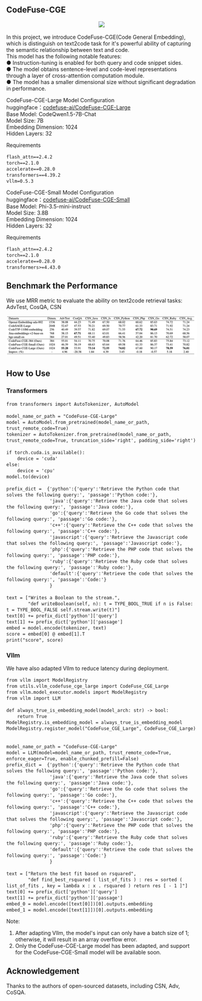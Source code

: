 ## CodeFuse-CGE
<p align="center">
    <img src="https://modelscope.cn/api/v1/models/codefuse-ai/CodeFuse-QWen-14B/repo?Revision=master&FilePath=LOGO.jpg&View=true" width="800"/>
<p>

In this project, we introduce CodeFuse-CGE(Code General Embedding), which is distinguish on text2code task for it's powerful ability of capturing the semantic relationship between text and code.  
This model has the following notable features:  
● Instruction-tuning is enabled for both query and code snippet sides.  
● The model obtains sentence-level and code-level representations through a layer of cross-attention computation module.   
● The model has a smaller dimensional size without significant degradation in performance.

CodeFuse-CGE-Large Model Configuration  
huggingface：[codefuse-ai/CodeFuse-CGE-Large](https://huggingface.co/codefuse-ai/CodeFuse-CGE-Large)   
Base Model: CodeQwen1.5-7B-Chat  
Model Size: 7B  
Embedding Dimension: 1024  
Hidden Layers: 32  

Requirements  
```
flash_attn==2.4.2
torch==2.1.0
accelerate==0.28.0
transformers==4.39.2 
vllm=0.5.3
```


CodeFuse-CGE-Small Model Configuration  
huggingface：[codefuse-ai/CodeFuse-CGE-Small](https://huggingface.co/codefuse-ai/CodeFuse-CGE-Small)    
Base Model: Phi-3.5-mini-instruct  
Model Size: 3.8B  
Embedding Dimension: 1024  
Hidden Layers: 32  

Requirements  
```
flash_attn==2.4.2
torch==2.1.0
accelerate==0.28.0
transformers>=4.43.0
```


## Benchmark the Performance
We use MRR metric to evaluate the ability on text2code retrieval tasks: AdvTest, CosQA, CSN  

![result](./resources/result.png)

## How to Use
### Transformers
```
from transformers import AutoTokenizer, AutoModel

model_name_or_path = "CodeFuse-CGE-Large"
model = AutoModel.from_pretrained(model_name_or_path, trust_remote_code=True)
tokenizer = AutoTokenizer.from_pretrained(model_name_or_path, trust_remote_code=True, truncation_side='right', padding_side='right')

if torch.cuda.is_available():
    device = 'cuda'
else:
    device = 'cpu'
model.to(device)

prefix_dict =  {'python':{'query':'Retrieve the Python code that solves the following query:', 'passage':'Python code:'},
                'java':{'query':'Retrieve the Java code that solves the following query:', 'passage':'Java code:'},
                'go':{'query':'Retrieve the Go code that solves the following query:', 'passage':'Go code:'},
                'c++':{'query':'Retrieve the C++ code that solves the following query:', 'passage':'C++ code:'},
                'javascript':{'query':'Retrieve the Javascript code that solves the following query:', 'passage':'Javascript code:'},
                'php':{'query':'Retrieve the PHP code that solves the following query:', 'passage':'PHP code:'},
                'ruby':{'query':'Retrieve the Ruby code that solves the following query:', 'passage':'Ruby code:'},
                'default':{'query':'Retrieve the code that solves the following query:', 'passage':'Code:'}
                }

text = ["Writes a Boolean to the stream.",
        "def writeBoolean(self, n): t = TYPE_BOOL_TRUE if n is False: t = TYPE_BOOL_FALSE self.stream.write(t)"]
text[0] += prefix_dict['python']['query']
text[1] += prefix_dict['python']['passage']
embed = model.encode(tokenizer, text)
score = embed[0] @ embed[1].T
print("score", score)
```

### Vllm
We have also adapted Vllm to reduce latency during deployment.
```
from vllm import ModelRegistry
from utils.vllm_codefuse_cge_large import CodeFuse_CGE_Large
from vllm.model_executor.models import ModelRegistry
from vllm import LLM

def always_true_is_embedding_model(model_arch: str) -> bool:
    return True
ModelRegistry.is_embedding_model = always_true_is_embedding_model
ModelRegistry.register_model("CodeFuse_CGE_Large", CodeFuse_CGE_Large)


model_name_or_path = "CodeFuse-CGE-Large"
model = LLM(model=model_name_or_path, trust_remote_code=True, enforce_eager=True, enable_chunked_prefill=False)
prefix_dict =  {'python':{'query':'Retrieve the Python code that solves the following query:', 'passage':'Python code:'},
                'java':{'query':'Retrieve the Java code that solves the following query:', 'passage':'Java code:'},
                'go':{'query':'Retrieve the Go code that solves the following query:', 'passage':'Go code:'},
                'c++':{'query':'Retrieve the C++ code that solves the following query:', 'passage':'C++ code:'},
                'javascript':{'query':'Retrieve the Javascript code that solves the following query:', 'passage':'Javascript code:'},
                'php':{'query':'Retrieve the PHP code that solves the following query:', 'passage':'PHP code:'},
                'ruby':{'query':'Retrieve the Ruby code that solves the following query:', 'passage':'Ruby code:'},
                'default':{'query':'Retrieve the code that solves the following query:', 'passage':'Code:'}
                }

text = ["Return the best fit based on rsquared",
        "def find_best_rsquared ( list_of_fits ) : res = sorted ( list_of_fits , key = lambda x : x . rsquared ) return res [ - 1 ]"]
text[0] += prefix_dict['python']['query']
text[1] += prefix_dict['python']['passage']
embed_0 = model.encode([text[0]])[0].outputs.embedding
embed_1 = model.encode([text[1]])[0].outputs.embedding
```
Note:  
1. After adapting Vllm, the model's input can only have a batch size of 1; otherwise, it will result in an array overflow error.  
2. Only the CodeFuse-CGE-Large model has been adapted, and support for the CodeFuse-CGE-Small model will be available soon.



## Acknowledgement
Thanks to the authors of open-sourced datasets, including CSN, Adv, CoSQA.

